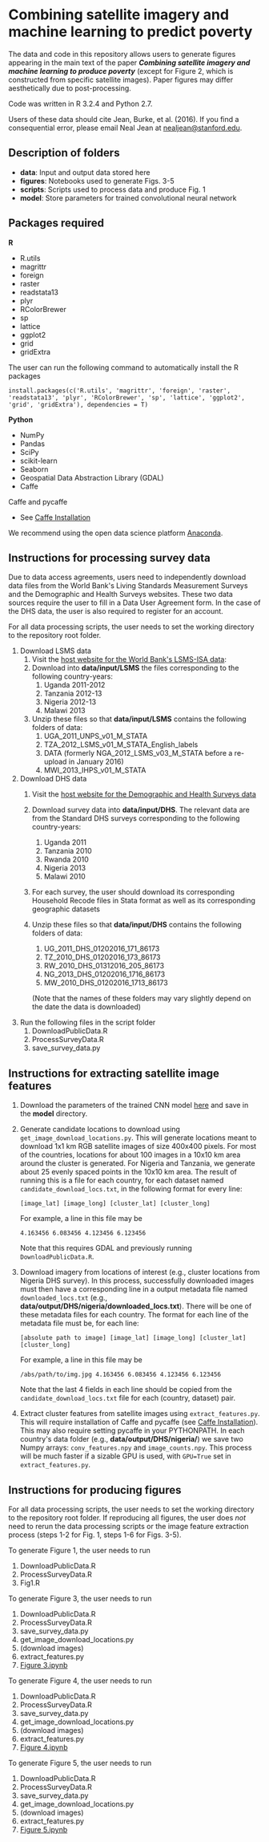 # Combining satellite imagery and machine learning to predict poverty

The data and code in this repository allows users to generate figures appearing in the main text of the paper ***Combining satellite imagery and machine learning to produce poverty*** (except for Figure 2, which is constructed from specific satellite images). Paper figures may differ aesthetically due to post-processing.

Code was written in R 3.2.4 and Python 2.7.

Users of these data should cite Jean, Burke, et al. (2016). If you find a consequential error, please email Neal Jean at nealjean@stanford.edu.

## Description of folders

- **data**: Input and output data stored here
- **figures**: Notebooks used to generate Figs. 3-5
- **scripts**: Scripts used to process data and produce Fig. 1
- **model**: Store parameters for trained convolutional neural network

## Packages required

**R**
- R.utils
- magrittr
- foreign
- raster
- readstata13
- plyr
- RColorBrewer
- sp
- lattice
- ggplot2
- grid
- gridExtra

The user can run the following command to automatically install the R packages
```
install.packages(c('R.utils', 'magrittr', 'foreign', 'raster', 'readstata13', 'plyr', 'RColorBrewer', 'sp', 'lattice', 'ggplot2', 'grid', 'gridExtra'), dependencies = T)
```
**Python**
- NumPy
- Pandas
- SciPy
- scikit-learn
- Seaborn
- Geospatial Data Abstraction Library (GDAL)
- Caffe

Caffe and pycaffe
- See [Caffe Installation](https://github.com/BVLC/caffe/wiki/Installation)

We recommend using the open data science platform [Anaconda](https://www.continuum.io/downloads).

## Instructions for processing survey data

Due to data access agreements, users need to independently download data files from the World Bank's Living Standards Measurement Surveys and the Demographic and Health Surveys websites. These two data sources require the user to fill in a Data User Agreement form. In the case of the DHS data, the user is also required to register for an account.

For all data processing scripts, the user needs to set the working directory to the repository root folder.

1. Download LSMS data
	1. Visit the [host website for the World Bank's LSMS-ISA data](http://econ.worldbank.org/WBSITE/EXTERNAL/EXTDEC/EXTRESEARCH/EXTLSMS/0,,contentMDK:23512006~pagePK:64168445~piPK:64168309~theSitePK:3358997,00.html):
	2. Download into **data/input/LSMS** the files corresponding to the following country-years:
 		1. Uganda 2011-2012
		2. Tanzania 2012-13
		3. Nigeria 2012-13
		4. Malawi 2013
	3. Unzip these files so that **data/input/LSMS** contains the following folders of data:
		1. UGA_2011_UNPS_v01_M_STATA
		2. TZA_2012_LSMS_v01_M_STATA_English_labels
		3. DATA (formerly NGA_2012_LSMS_v03_M_STATA before a re-upload in January 2016)
		4. MWI_2013_IHPS_v01_M_STATA
2. Download DHS data
	1. Visit the [host website for the Demographic and Health Surveys data](http://dhsprogram.com/data/dataset_admin/download-datasets.cfm)
	2. Download survey data into **data/input/DHS**. The relevant data are from the Standard DHS surveys corresponding to the following country-years:
		1. Uganda 2011
		2. Tanzania 2010
		3. Rwanda 2010
		4. Nigeria 2013
		5. Malawi 2010
	3. For each survey, the user should download its corresponding Household Recode files in Stata format as well as its corresponding geographic datasets
	4. Unzip these files so that **data/input/DHS** contains the following folders of data:
		1. UG_2011_DHS_01202016_171_86173
		2. TZ_2010_DHS_01202016_173_86173
		3. RW_2010_DHS_01312016_205_86173
		4. NG_2013_DHS_01202016_1716_86173
		5. MW_2010_DHS_01202016_1713_86173
		
		(Note that the names of these folders may vary slightly depend on the date the data is downloaded)
3. Run the following files in the script folder
	1. DownloadPublicData.R
	2. ProcessSurveyData.R
	3. save_survey_data.py

## Instructions for extracting satellite image features

1. Download the parameters of the trained CNN model [here](https://www.dropbox.com/s/4cmfgay9gm2fyj6/predicting_poverty_trained.caffemodel?dl=0) and save in the **model** directory.

2. Generate candidate locations to download using `get_image_download_locations.py`. This will generate locations meant to download 1x1 km RGB satellite images of size 400x400 pixels. For most of the countries, locations for about 100 images in a 10x10 km area around the cluster is generated. For Nigeria and Tanzania, we generate about 25 evenly spaced points in the 10x10 km area. The result of running this is a file for each country, for each dataset named `candidate_download_locs.txt`, in the following format for every line:
    ```
    [image_lat] [image_long] [cluster_lat] [cluster_long]
    ```
    For example, a line in this file may be 
    ```
    4.163456 6.083456 4.123456 6.123456
    ```
    Note that this requires GDAL and previously running `DownloadPublicData.R`.

3. Download imagery from locations of interest (e.g., cluster locations from Nigeria DHS survey). In this process, successfully downloaded images must then have a corresponding line in a output metadata file named `downloaded_locs.txt` (e.g., **data/output/DHS/nigeria/downloaded_locs.txt**). There will be one of these metadata files for each country. The format for each line of the metadata file must be, for each line:
    ```
    [absolute path to image] [image_lat] [image_long] [cluster_lat] [cluster_long]
    ```
    For example, a line in this file may be
    ```
    /abs/path/to/img.jpg 4.163456 6.083456 4.123456 6.123456
    ```
    Note that the last 4 fields in each line should be copied from the `candidate_download_locs.txt` file for each (country, dataset) pair. 

4. Extract cluster features from satellite images using `extract_features.py`. This will require installation of Caffe and pycaffe (see [Caffe Installation](https://github.com/BVLC/caffe/wiki/Installation)). This may also require setting pycaffe in your PYTHONPATH. In each country's data folder (e.g., **data/output/DHS/nigeria/**) we save two Numpy arrays: `conv_features.npy` and `image_counts.npy`. This process will be much faster if a sizable GPU is used, with `GPU=True` set in `extract_features.py`. 

## Instructions for producing figures

For all data processing scripts, the user needs to set the working directory to the repository root folder. If reproducing all figures, the user does *not* need to rerun the data processing scripts or the image feature extraction process (steps 1-2 for Fig. 1, steps 1-6 for Figs. 3-5).

To generate Figure 1, the user needs to run

1. DownloadPublicData.R
2. ProcessSurveyData.R
3. Fig1.R

To generate Figure 3, the user needs to run

1. DownloadPublicData.R
2. ProcessSurveyData.R
3. save_survey_data.py
4. get_image_download_locations.py
5. (download images)
6. extract_features.py
7. [Figure 3.ipynb](https://github.com/nealjean/predicting-poverty/blob/master/figures/Figure%203.ipynb)

To generate Figure 4, the user needs to run

1. DownloadPublicData.R
2. ProcessSurveyData.R
3. save_survey_data.py
4. get_image_download_locations.py
5. (download images)
6. extract_features.py
7. [Figure 4.ipynb](https://github.com/nealjean/predicting-poverty/blob/master/figures/Figure%204.ipynb)

To generate Figure 5, the user needs to run

1. DownloadPublicData.R
2. ProcessSurveyData.R
3. save_survey_data.py
4. get_image_download_locations.py
5. (download images)
6. extract_features.py
7. [Figure 5.ipynb](https://github.com/nealjean/predicting-poverty/blob/master/figures/Figure%205.ipynb)

